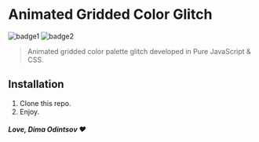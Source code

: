 # Animated Gridded Color Glitch
![badge1](https://img.shields.io/badge/javascript-%23323330.svg?style=for-the-badge&logo=javascript&logoColor=%23F7DF1E) ![badge2](https://img.shields.io/badge/css3-%231572B6.svg?style=for-the-badge&logo=css3&logoColor=white)
> Animated gridded color palette glitch developed in Pure JavaScript &amp; CSS.

## Installation

1. Clone this repo.
2. Enjoy.

##### Love, Dima Odintsov ❤️
